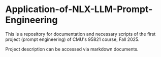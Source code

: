 # Application-of-NLX-LLM-Prompt-Engineering
This is a repository for documentation and necessary scripts of the first project (prompt engineering) of CMU's 95821 course, Fall 2025.

Project description can be accessed via markdown documents.
